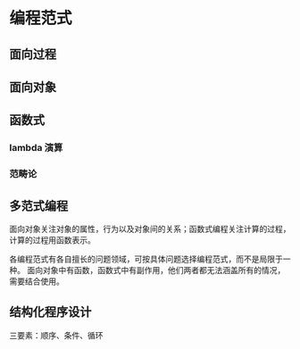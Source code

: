 # 编程范式

## 面向过程

## 面向对象

## 函数式

### lambda 演算

### 范畴论

## 多范式编程

面向对象关注对象的属性，行为以及对象间的关系；函数式编程关注计算的过程，计算的过程用函数表示。

各编程范式有各自擅长的问题领域，可按具体问题选择编程范式，而不是局限于一种。
面向对象中有函数，函数式中有副作用，他们两者都无法涵盖所有的情况，需要结合使用。

## 结构化程序设计

三要素：顺序、条件、循环
